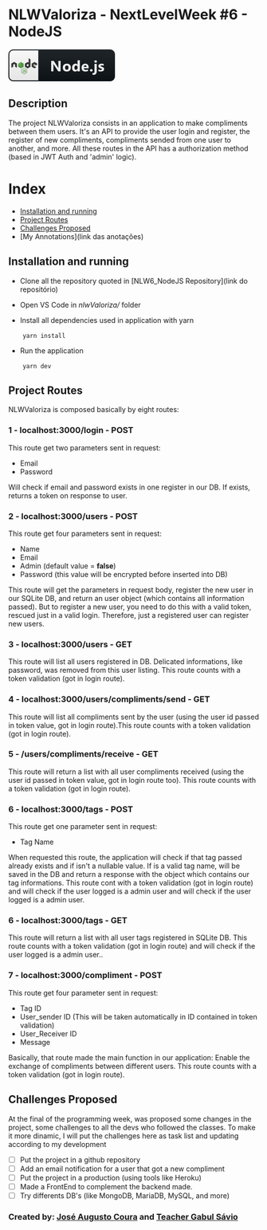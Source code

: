 # NLWValoriza - NextLevelWeek #6 - NodeJS
![Node](https://github.com/MikeCodesDotNET/ColoredBadges/blob/master/svg/dev/frameworks/nodejs.svg)

## Description
  The project NLWValoriza consists in an application to make compliments between them users. It's an API to provide the user login and register, the register of new compliments, compliments sended from one user to another, and more. All these routes in the API has a authorization method (based in JWT Auth and 'admin' logic).


# Index

- [Installation and running](#instalation)
- [Project Routes](#project-routes)
- [Challenges Proposed](#challenges-proposed)
- [My Annotations](link das anotações)


## Installation and running
- Clone all the repository quoted in [NLW6_NodeJS Repository](link do repositório)

- Open VS Code in *nlwValoriza/* folder

- Install all dependencies used in application with yarn
```
    yarn install
```

-   Run the application
```
    yarn dev
```

## Project Routes
NLWValoriza is composed basically by eight routes:

### 1 - localhost:3000/login - POST
This route get two parameters sent in request:
-   Email
-   Password

Will check if email and password exists in one register in our DB. If exists, returns a token on response to user.

### 2 - localhost:3000/users - POST
This route get four parameters sent in request:
-   Name
-   Email
-   Admin (default value = **false**)
-   Password (this value will be encrypted before inserted into DB)

This route will get the parameters in request body, register the new user in our SQLite DB, and return an user object (which contains all information passed). But to register a new user, you need to do this with a valid token, rescued just in a valid login. Therefore, just a registered user can register new users.

### 3 - localhost:3000/users - GET
This route will list all users registered in DB. Delicated informations, like password, was removed from this user listing. This route counts with a token validation (got in login route).

### 4 - localhost:3000/users/compliments/send - GET
This route will list all compliments sent by the user (using the user id passed in token value, got in login route).This route counts with a token validation (got in login route).

### 5 - /users/compliments/receive - GET
This route will return a list with all user compliments received (using the user id passed in token value, got in login route too). This route counts with a token validation (got in login route).

### 6 - localhost:3000/tags - POST
This route get one parameter sent in request:
-   Tag Name

When requested this route, the application will check if that tag passed already exists and if isn't a nullable value. If is a valid tag name, will be saved in the DB and return a response with the object which contains our tag informations. This route cont with a token validation (got in login route) and will check if the user logged is a admin user and will check if the user logged is a admin user.

### 6 - localhost:3000/tags - GET
This route will return a list with all user tags registered in SQLite DB. This route counts with a token validation (got in login route) and will check if the user logged is a admin user..

### 7 - localhost:3000/compliment - POST
This route get four parameter sent in request:
-   Tag ID
-   User_sender ID (This will be taken automatically in ID contained in token validation)
-   User_Receiver ID 
-   Message

Basically, that route made the main function in our application: Enable the exchange of compliments between different users. This route counts with a token validation (got in login route).



## Challenges Proposed
At the final of the programming week, was proposed some changes in the project, some challenges to all the devs who followed the classes. To make it more dinamic, I will put the challenges here as task list and updating according to my development
- [ ] Put the project in a github repository
- [ ] Add an email notification for a user that got a new compliment
- [ ] Put the project in a production (using tools like Heroku)
- [ ] Made a FrontEnd to complement the backend made.
- [ ] Try differents DB's (like MongoDB, MariaDB, MySQL, and more)

### Created by: [José Augusto Coura](https://github.com/joseaugusto0) and [Teacher Gabul Sávio](https://github.com/gabuldev)


